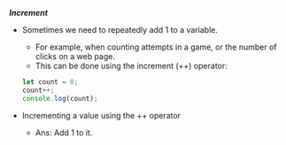 **_Increment_**

- Sometimes we need to repeatedly add 1 to a variable.

  - For example, when counting attempts in a game, or the number of clicks on a web page.
  - This can be done using the increment (++) operator:

  ```js
  let count = 0;
  count++;
  console.log(count);
  ```

- Incrementing a value using the ++ operator
  - Ans: Add 1 to it.
